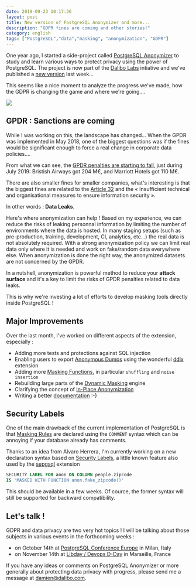 ```yaml
---
date: 2019-09-23 10:17:36
layout: post
title: New version of PostgreSQL Anonymizer and more...
description: "GDPR fines are coming and other stories!"
category: english
tags: ["PostgreSQL","data","masking", "anonymization", "GDPR"]
---
```


One year ago, I started a side-project called [PostgreSQL Anonymizer] to study 
and learn various ways to protect privacy using the power of PostgreSQL. 
The project is now part of the [Dalibo Labs] intiative and we've published
a [new version] last week...

<!--MORE-->

This seems like a nice moment to analyze the progress we've made, how the GDPR 
is changing the game and where we're going....

[PostgreSQL Anonymizer]: https://gitlab.com/dalibo/postgresql_anonymizer
[Dalibo Labs]: https://labs.dalibo.com
[new version]: http://blog.dalibo.com/2019/09/13/postgresql_anonymizer_0.3_EN.html


![](https://raw.githubusercontent.com/dalibo/blog/gh-pages/img/PostgreSQL-Anonymizer_H_couleur.png)

## GPDR : Sanctions are coming 

While I was working on this, the landscape has changed... When the GPDR was 
implemented in May 2018, one of the biggest questions was if the fines would be 
significant enough to force a real change in corporate data policies....

From what we can see, the [GPDR penalties are starting to fall], just 
during July 2019: Bristish Airways got 204 M€, and Marriott Hotels got 110 M€.

There are also smaller fines for smaller companies, what's interesting is that 
the biggest fines are related to the [Article 32] and the « Insufficient 
technical and organisational measures to ensure information security ».

In other words : **Data Leaks**.

Here's where anonymization can help ! Based on my experience, we can reduce 
the risks of leaking personnal information by limiting the number of 
environments where the data is hosted. In many staging setups (such as 
pre-production, training, development, CI, analytics, etc...) the real data
is not absolutely required. With a strong anonymization policy we can limit 
real data only where it is needed and work on fake/random data everywhere 
else. When anonymization is done the right way, the anonymized datasets are 
not concerned by the GPDR. 

In a nutshell, anonymization is powerful method to reduce your 
**attack surface** and it's a key to limit the risks of GPDR penalties related 
to data leaks.

This is why we're investing a lot of efforts to develop masking tools directly 
inside PostgreSQL !

[Article 32]: http://www.privacy-regulation.eu/en/32.htm
[GPDR penalties are starting to fall]: http://www.enforcementtracker.com/

## Major Improvements 

Over the last month, I've worked on different aspects of the extension, 
especially :

* Adding more tests and protections against SQL injection
* Enabling users to export [Anonymous Dumps] using the wonderful 
  [ddlx] extension
* Adding more [Masking Functions], in particular `shuffling` and `noise
  insertion`
* Rebuilding large parts of the [Dynamic Masking] engine
* Clarifying the concept of [In-Place Anonymization]
* Writing a better [documentation] :-)



[ddlx]: https://github.com/lacanoid/pgddl
[documentation]: https://postgresql-anonymizer.readthedocs.io/
[Masking Rules]: https://postgresql-anonymizer.readthedocs.io/en/latest/declare_masking_rules/
[Masking Functions]: https://postgresql-anonymizer.readthedocs.io/en/latest/masking_functions/
[Anonymous Dumps]: https://postgresql-anonymizer.readthedocs.io/en/latest/anonymous_dumps/
[In-Place Anonymization]: https://postgresql-anonymizer.readthedocs.io/en/latest/in_place_anonymization/
[Dynamic Masking]: https://postgresql-anonymizer.readthedocs.io/en/latest/dynamic_masking/




## Security Labels

One of the main drawback of the current implementation of PostgreSQL is that 
[Masking Rules] are declared using the `COMMENT` syntax which can be annoying
if your database already has comments. 

Thanks to an idea from Alvaro Herrera, I'm currently working on a new 
declaration syntax based on [Security Labels], a little known feature 
also used by the [sepgsql] extension

[sepgsql]: https://www.postgresql.org/docs/current/sepgsql.html

[Security Labels]: https://www.postgresql.org/docs/current/sql-security-label.html

```sql
SECURITY LABEL FOR anon ON COLUMN people.zipcode
IS 'MASKED WITH FUNCTION anon.fake_zipcode()'
```

This should be available in a few weeks. Of cource, the former syntax will  
still be supported for backward compatibility.

## Let's talk !

GDPR and data privacy are two very hot topics ! I will be talking about those 
subjects in various events in the forthcoming weeks :

* on October 14th at [PostgreSQL Conference Europe] in Milan, Italy
* on November 14th at [Libday / Devops D-Day] in Marseille, France 

[PostgreSQL Conference Europe]: https://www.postgresql.eu/events/pgconfeu2019/schedule/session/2780-anonymization-gdpr-and-beyond/
[Libday / Devops D-Day]: https://2019.libday.fr/programme/

If you have any ideas or comments on PostgreSQL Anonymizer or more generally 
about protecting data privacy with progress, please send me a message at 
<damien@dalibo.com>.
